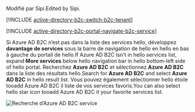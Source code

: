 <span data-ttu-id="47f3d-101">Modifié par Sipi.</span><span class="sxs-lookup"><span data-stu-id="47f3d-101">Edited by Sipi.</span></span>

[!INCLUDE [active-directory-b2c-switch-b2c-tenant](active-directory-b2c-switch-b2c-tenant.md)]

[!INCLUDE [active-directory-b2c-portal-navigate-b2c-service](active-directory-b2c-portal-navigate-b2c-service.md)]

<span data-ttu-id="47f3d-102">Si Azure AD B2C n’est pas dans la liste des services hello, développez **davantage de services** sous la barre de navigation de hello en hello en bas à gauche du portail de hello.</span><span class="sxs-lookup"><span data-stu-id="47f3d-102">If Azure AD B2C isn't in hello services list, expand **More services** below hello navigation bar in hello bottom-left side of hello portal.</span></span> <span data-ttu-id="47f3d-103">Recherchez **Azure AD B2C** et sélectionnez **Azure AD B2C** dans la liste des résultats hello.</span><span class="sxs-lookup"><span data-stu-id="47f3d-103">Search for **Azure AD B2C** and select **Azure AD B2C** in hello result list.</span></span> <span data-ttu-id="47f3d-104">Vous pouvez également sélectionner hello étoile tooadd Azure AD B2C il liste de vos services favoris.</span><span class="sxs-lookup"><span data-stu-id="47f3d-104">You can also select hello star icon tooadd Azure AD B2C it your favorite services list.</span></span>

![Recherche d’Azure AD B2C service](media/active-directory-b2c-find-service-settings/navigate-to-azure-ad-b2c.png)
